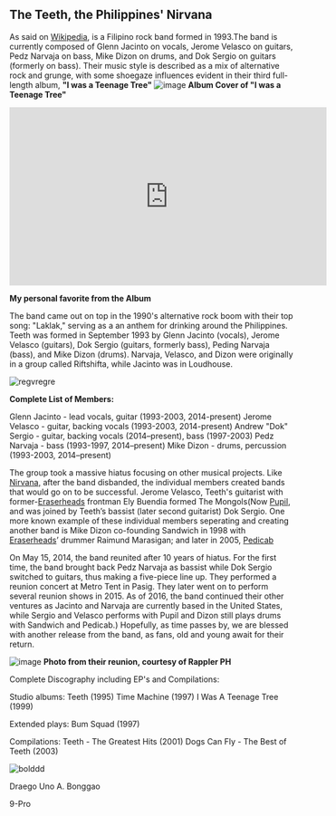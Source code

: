 ## The Teeth, the Philippines' Nirvana
As said on [Wikipedia](https://en.wikipedia.org/wiki/Teeth_(Filipino_band)), is a Filipino rock band formed in 1993.The band is currently composed of Glenn Jacinto on vocals, Jerome Velasco on guitars, Pedz Narvaja on bass, Mike Dizon on drums, and Dok Sergio on guitars (formerly on bass). Their music style is described as a mix of alternative rock and grunge, with some shoegaze influences evident in their third full-length album, **"I was a Teenage Tree"**
![image](https://i.scdn.co/image/ab67616d0000b2734dc198b33e966c3833db809f)
**Album Cover of "I was a Teenage Tree"**
<iframe width="560" height="315" src="https://www.youtube.com/embed/xPzSx8YlEhE?si=n5jrpDFg6MqTnhpa" title="YouTube video player" frameborder="0" allow="accelerometer; autoplay; clipboard-write; encrypted-media; gyroscope; picture-in-picture; web-share" allowfullscreen></iframe>

**My personal favorite from the Album**

The band came out on top in the 1990's alternative rock boom with their top song: "Laklak," serving as a an anthem for drinking around the Philippines.
Teeth was formed in September 1993 by Glenn Jacinto (vocals), Jerome Velasco (guitars), Dok Sergio (guitars, formerly bass), Peding Narvaja (bass), and Mike Dizon (drums). Narvaja, Velasco, and Dizon were originally in a group called Riftshifta, while Jacinto was in Loudhouse.

![regvregre](https://contents.pep.ph/images2/images2/2023/08/10/new-project-41-1691634065.jpg)

**Complete List of Members:**

Glenn Jacinto - lead vocals, guitar (1993-2003, 2014-present)
Jerome Velasco - guitar, backing vocals (1993-2003, 2014-present)
Andrew "Dok" Sergio - guitar, backing vocals (2014–present), bass (1997-2003)
Pedz Narvaja - bass (1993-1997, 2014–present)
Mike Dizon - drums, percussion (1993-2003, 2014–present)

The group took a massive hiatus focusing on other musical projects.
Like [Nirvana,](https://en.wikipedia.org/wiki/Nirvana_(band)) after the band disbanded, the individual members created bands that would go on to be successful. Jerome Velasco, Teeth's guitarist with former-[Eraserheads](https://en.wikipedia.org/wiki/Eraserheads) frontman Ely Buendia formed The Mongols(Now [Pupil](https://en.wikipedia.org/wiki/Pupil_(band)), and was joined by Teeth’s bassist (later second guitarist) Dok Sergio.
One more known example of these individual members seperating and creating another band is Mike Dizon co-founding Sandwich in 1998 with [Eraserheads](https://en.wikipedia.org/wiki/Eraserheads)’ drummer Raimund Marasigan; and later in 2005, [Pedicab](https://en.wikipedia.org/wiki/Pedicab_(band))

On May 15, 2014, the band reunited after 10 years of hiatus. For the first time, the band brought back Pedz Narvaja as bassist while Dok Sergio switched to guitars, thus making a five-piece line up. They performed a reunion concert at Metro Tent in Pasig. They later went on to perform several reunion shows in 2015. As of 2016, the band continued their other ventures as Jacinto and Narvaja are currently based in the United States, while Sergio and Velasco performs with Pupil and Dizon still plays drums with Sandwich and Pedicab.)
Hopefully, as time passes by, we are blessed with another release from the band, as fans, old and young await for their return.

![image](https://github.com/0nepogi/0nepogi.github.io/assets/152353109/842231d0-87a4-4144-9ed7-27dee1ea5e67)
**Photo from their reunion, courtesy of Rappler PH**


Complete Discography including EP's and Compilations:

Studio albums:
Teeth (1995)
Time Machine (1997)
I Was A Teenage Tree (1999)

Extended plays:
Bum Squad (1997)

Compilations:
Teeth - The Greatest Hits (2001)
Dogs Can Fly - The Best of Teeth (2003)

![bolddd](https://cdns-images.dzcdn.net/images/cover/6ec52c29c3969e12509b3f4ef79debfd/350x350.jpg)


Draego Uno A. Bonggao

9-Pro





